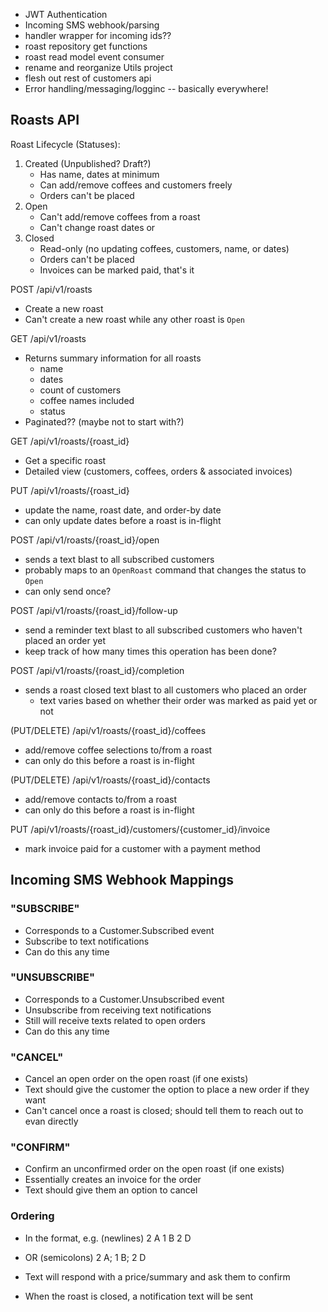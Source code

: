 - JWT Authentication
- Incoming SMS webhook/parsing
- handler wrapper for incoming ids??
- roast repository get functions
- roast read model event consumer
- rename and reorganize Utils project
- flesh out rest of customers api
- Error handling/messaging/logginc -- basically everywhere!

## Roasts API

Roast Lifecycle (Statuses):
1. Created (Unpublished? Draft?)
    - Has name, dates at minimum
    - Can add/remove coffees and customers freely
    - Orders can't be placed
2. Open
    - Can't add/remove coffees from a roast
    - Can't change roast dates or 
3. Closed
    - Read-only (no updating coffees, customers, name, or dates)
    - Orders can't be placed
    - Invoices can be marked paid, that's it

POST /api/v1/roasts
- Create a new roast
- Can't create a new roast while any other roast is `Open`

GET /api/v1/roasts
- Returns summary information for all roasts
    - name
    - dates
    - count of customers
    - coffee names included
    - status
- Paginated?? (maybe not to start with?)

GET /api/v1/roasts/{roast_id}
- Get a specific roast
- Detailed view (customers, coffees, orders & associated invoices)

PUT /api/v1/roasts/{roast_id}
- update the name, roast date, and order-by date
- can only update dates before a roast is in-flight

POST /api/v1/roasts/{roast_id}/open
- sends a text blast to all subscribed customers
- probably maps to an `OpenRoast` command that changes the status to `Open`
- can only send once?

POST /api/v1/roasts/{roast_id}/follow-up
- send a reminder text blast to all subscribed customers who haven't placed an order yet
- keep track of how many times this operation has been done?

POST /api/v1/roasts/{roast_id}/completion
- sends a roast closed text blast to all customers who placed an order
    - text varies based on whether their order was marked as paid yet or not

(PUT/DELETE) /api/v1/roasts/{roast_id}/coffees
- add/remove coffee selections to/from a roast
- can only do this before a roast is in-flight

(PUT/DELETE) /api/v1/roasts/{roast_id}/contacts
- add/remove contacts to/from a roast
- can only do this before a roast is in-flight

PUT /api/v1/roasts/{roast_id}/customers/{customer_id}/invoice
- mark invoice paid for a customer with a payment method

## Incoming SMS Webhook Mappings

### "SUBSCRIBE"

- Corresponds to a Customer.Subscribed event
- Subscribe to text notifications
- Can do this any time

### "UNSUBSCRIBE"

- Corresponds to a Customer.Unsubscribed event
- Unsubscribe from receiving text notifications
- Still will receive texts related to open orders
- Can do this any time

### "CANCEL"

- Cancel an open order on the open roast (if one exists)
- Text should give the customer the option to place a new order if they want
- Can't cancel once a roast is closed; should tell them to reach out to evan directly

### "CONFIRM"

- Confirm an unconfirmed order on the open roast (if one exists)
- Essentially creates an invoice for the order
- Text should give them an option to cancel

### Ordering

- In the format, e.g. (newlines)
2 A
1 B
2 D
- OR (semicolons)
2 A; 1 B; 2 D

- Text will respond with a price/summary and ask them to confirm
- When the roast is closed, a notification text will be sent
